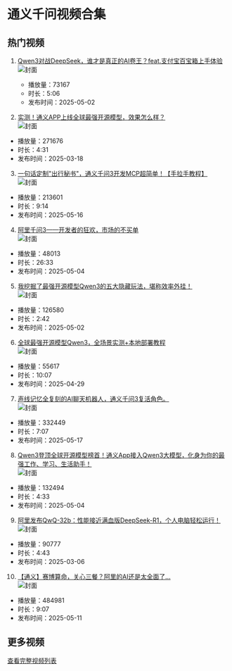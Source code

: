 # 通义千问视频合集

## 热门视频

1. [Qwen3对战DeepSeek，谁才是真正的AI卷王？feat.支付宝百宝箱上手体验](https://www.bilibili.com/video/av114432692723151)  
   ![封面](images0/98ce5c1b677c9d1be7219a83d1f53d5e5d5a47c0.jpg)  
   - 播放量：73167  
   - 时长：5:06  
   - 发布时间：2025-05-02

 2. [实测！通义APP上线全球最强开源模型，效果怎么样？](https://www.bilibili.com/video/av114181990777612)  
   ![封面](images0/62ae3f27a1df32bb95d95f04df2960e741ce7c37.jpg)  
   - 播放量：271676  
   - 时长：4:31  
   - 发布时间：2025-03-18

 3. [一句话定制"出行秘书"，通义千问3开发MCP超简单！【手拉手教程】](https://www.bilibili.com/video/av114516595572985)  
   ![封面](images0/c61bad582e8729ff22517bda3bc7ac39a1135df8.jpg)  
   - 播放量：213601  
   - 时长：9:14  
   - 发布时间：2025-05-16

 4. [阿里千问3——开发者的狂欢，市场的不买单](https://www.bilibili.com/video/av114447188231615)  
   ![封面](images0/697e745e1a45c0201a3cc2745bbb94665ff22aa6.jpg)  
   - 播放量：48013  
   - 时长：26:33  
   - 发布时间：2025-05-04

 5. [我挖掘了最强开源模型Qwen3的五大隐藏玩法，堪称效率外挂！](https://www.bilibili.com/video/av114438514417170)  
   ![封面](images0/a6817920090648a721e62f0be870e5b4135b5cce.jpg)  
   - 播放量：126580  
   - 时长：2:42  
   - 发布时间：2025-05-02

 6. [全球最强开源模型Qwen3，全场景实测+本地部署教程](https://www.bilibili.com/video/av114420143358149)  
   ![封面](images0/321c0566fe203a17b430078209e9549b830a4654.jpg)  
   - 播放量：55617  
   - 时长：10:07  
   - 发布时间：2025-04-29

 7. [声线记忆全复刻的AI聊天机器人，通义千问3复活角色。](https://www.bilibili.com/video/av114522517932281)  
   ![封面](images0/4a8416789bd0eb532dd1dd96460b2f0c692abb0a.jpg)  
   - 播放量：332449  
   - 时长：7:07  
   - 发布时间：2025-05-17

 8. [Qwen3登顶全球开源模型榜首！通义App接入Qwen3大模型，化身为你的最强工作、学习、生活助手！](https://www.bilibili.com/video/av114447372782417)  
   ![封面](images0/b4f622d7e35b888e1d8ae0751638d852eeb8611e.jpg)  
   - 播放量：132494  
   - 时长：4:33  
   - 发布时间：2025-05-04

 9. [阿里发布QwQ-32b：性能接近满血版DeepSeek-R1，个人电脑轻松运行！](https://www.bilibili.com/video/av114116291271290)  
   ![封面](images0/edd8181071b6d5ba23ed79561ac794192a5d6bfd.jpg)  
   - 播放量：90777  
   - 时长：4:43  
   - 发布时间：2025-03-06

 10. [【通义】赛博算命，关心三餐？阿里的AI还是太全面了…](https://www.bilibili.com/video/av114489080946486)  
   ![封面](images0/ede66bbd718b0d0a47093929aa3668d44a263b8e.jpg)  
   - 播放量：484981  
   - 时长：9:07  
   - 发布时间：2025-05-11

## 更多视频

[查看完整视频列表](https://www.bilibili.com/search?keyword=通义千问)